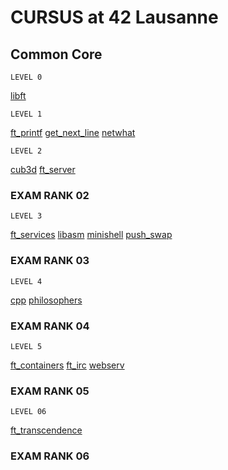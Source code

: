 
# CURSUS at 42 Lausanne

## Common Core

	LEVEL 0
[libft](./0-libft)


	LEVEL 1
[ft_printf](./1-ft_printf)
[get_next_line](./1-get_next_line)
[netwhat](./1-netwhat)

	LEVEL 2
[cub3d](./2-cub3d)
[ft_server](./2-ft_server)

### EXAM RANK 02

	LEVEL 3
[ft_services](./3-ft_services)
[libasm](./3-libasm)
[minishell](./3.minishell)
[push_swap](./3-push_swap)

### EXAM RANK 03

	LEVEL 4
[cpp](./4-cpp)
[philosophers](./4-philosophers)

### EXAM RANK 04

	LEVEL 5
[ft_containers](./5-ft_containers)
[ft_irc](./5-ft_irc)
[webserv](./5-webserv)

### EXAM RANK 05

	LEVEL 06
[ft_transcendence](./6-ft_transcendence) 

### EXAM RANK 06
